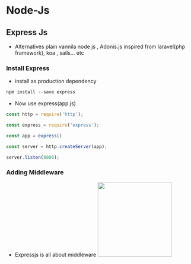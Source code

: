 # Node-Js

## Express Js
* Alternatives plain vannila node js , Adonis.js inspired from laravel(php framework), koa , sails... etc

### Install Express
* install as production dependency
```js
npm install --save express
```
* Now use express(app.js)
```js
const http = require('http');

const express = require('express');

const app = express()

const server = http.createServer(app);

server.listen(8000);

```
### Adding Middleware
* Expressjs is all about middleware
  <img src="readmeimg/middleware" width="200" height="200">